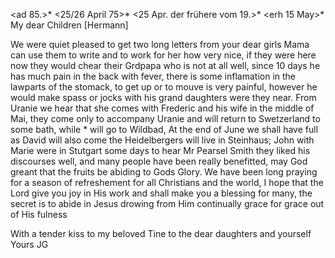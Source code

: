 <ad 85.>* <25/26 April 75>*
 <25 Apr. der frühere vom 19.>*
 <erh 15 May>*
My dear Children [Hermann]

We were quiet pleased to get two long letters from your dear girls Mama can use them to write and to work for her how very nice, if they were here now they would chear their Grdpapa who is not at all well, since 10 days he has much pain in the back with fever, there is some inflamation in the lawparts of the stomack, to get up or to mouve is very painful, however he would make spass or jocks with his grand daughters were they near. From Uranie we hear that she comes with Frederic and his wife in the middle of Mai, they come only to accompany Uranie and will return to Swetzerland to some bath, while <Ur>* will go to Wildbad, At the end of June we shall have full as David will also come the Heidelbergers will live in Steinhaus; John with Marie were in Stutgart some days to hear Mr Pearsel Smith they liked his discourses well, and many people have been really benefitted, may God greant that the fruits be abiding to Gods Glory. We have been long praying for a season of refreshement for all Christians and the world, I hope that the Lord give you joy in His work and shall make you a blessing for many, the secret is to abide in Jesus drowing from Him continually grace for grace out of His fulness

With a tender kiss to my beloved Tine to the dear daughters and yourself  Yours JG
